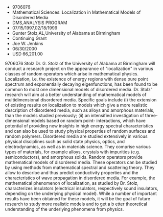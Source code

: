 
* 9706076
* Mathematical Sciences: Localization in Mathematical Models of Disordered Media
* DMS,ANALYSIS PROGRAM
* 07/15/1997,02/18/1999
* Gunter Stolz,AL,University of Alabama at Birmingham
* Continuing Grant
* Joe W. Jenkins
* 06/30/2000
* USD 66,201.00

9706076 Stolz Dr. G. Stolz of the University of Alabama at Birmingham will
conduct a research project on the appearance of "localization" in various
classes of random operators which arise in mathematical physics. Localization,
i.e. the existence of energy regions with dense pure point spectrum and
exponentially decaying eigenfunctions, has been found to be common to most one
dimensional models of disordered media. Dr. Stolz' research will aim at a better
understanding of mathematical models of multidimensional disordered media.
Specific goals include (i) the extension of existing results on localization to
models which give a more realistic description of disordered media, such as
alloys and amorphous materials, than the models studied previously; (ii) an
intensified investigation of three-dimensional models based on random point-
interactions, which have potential of providing new insights in high energy
spectral characteristics and can also be used to study physical properties of
random surfaces and random polymers. Disordered media are studied extensively in
various physical disciplines such as solid state physics, optics, and
electrodynamics, as well as in materials science. They comprise various types of
materials, for example alloys, crystals with impurities (e.g. semiconductors),
and amorphous solids. Random operators provide mathematical models of disordered
media. These operators can be studied by using methods from mathematical
spectral and scattering theory. They allow to describe and thus predict
conductivity properties and the characteristics of wave propagation in
disordered media. For example, the mathematical phenomenon of localization, as
studied by Dr. Stolz, characterizes insulators (electrical insulators,
respectively sound insulators, depending on the underlying physical model).
While a number of important results have been obtained for these models, it will
be the goal of future research to study more realistic models and to get a b
etter theoretical understanding of the underlying phenomena from physics.
